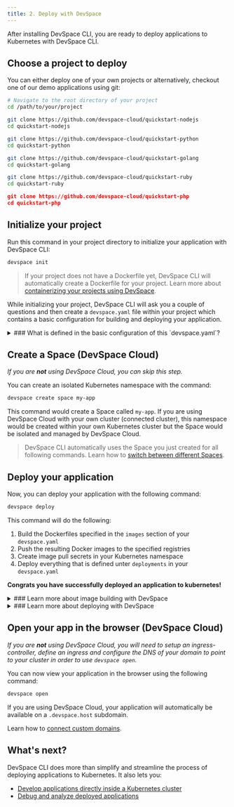 ```yaml
---
title: 2. Deploy with DevSpace
---
```


After installing DevSpace CLI, you are ready to deploy applications to Kubernetes with DevSpace CLI.

## Choose a project to deploy
You can either deploy one of your own projects or alternatively, checkout one of our demo applications using git:
<!--DOCUSAURUS_CODE_TABS-->
<!--Your Project-->
```bash
# Navigate to the root directory of your project
cd /path/to/your/project
```

<!--Node.js Demo-->
```bash
git clone https://github.com/devspace-cloud/quickstart-nodejs
cd quickstart-nodejs
```

<!--Python Demo-->
```bash
git clone https://github.com/devspace-cloud/quickstart-python
cd quickstart-python
```

<!--Golang Demo-->
```bash
git clone https://github.com/devspace-cloud/quickstart-golang
cd quickstart-golang
```

<!--Ruby Demo-->
```bash
git clone https://github.com/devspace-cloud/quickstart-ruby
cd quickstart-ruby
```

<!--PHP Demo-->
```json
git clone https://github.com/devspace-cloud/quickstart-php
cd quickstart-php
```
<!--END_DOCUSAURUS_CODE_TABS-->

## Initialize your project
Run this command in your project directory to initialize your application with DevSpace CLI:
```bash
devspace init
```

> If your project does not have a Dockerfile yet, DevSpace CLI will automatically create a Dockerfile for your project. Learn more about [containerizing your projects using DevSpace](/docs/workflow-basics/containerization).

While initializing your project, DevSpace CLI will ask you a couple of questions and then create a `devspace.yaml` file within your project which contains a basic configuration for building and deploying your application.


<details>
<summary>
### What is defined in the basic configuration of this `devspace.yaml`?
</summary>

```yaml
# Config version
version: v1beta2

# Development-specific configuration (will be explained later)
dev: ...

# Defines an array of everything (component, Helm chart, Kubernetes maninfests) 
# that will be deployed with DevSpace CLI in the specified order
deployments:
- name: quickstart-nodejs               # Name of this deployment
  component:                            # Deploy a component (alternatives: helm, kubectl)
    containers:                         # Defines an array of containers that run in the same pods started by this component
    - image: dscr.io/username/devspace  # Image of this container
      resources:
        limits:
          cpu: "400m"                   # CPU limit for this container
          memory: "500Mi"               # Memory/RAM limit for this container
    service:                            # Expose this component with a Kubernetes service
      ports:                            # Array of container ports to expose through the service
      - port: 3000                      # Exposes container port 3000 on service port 3000

# Defines all Dockerfiles that DevSpace CLI will build, tag and push
images:
  default:                              # Key 'default' = Name of this image
    image: dscr.io/username/devspace    # Registry and image name for pushing the image (dscr.io is the private registry provided by DevSpace Cloud)
    createPullSecret: true              # Let DevSpace CLI automatically create pull secrets in your Kubernetes namespace
```

</details>


## Create a Space (DevSpace Cloud)
*If you are **not** using DevSpace Cloud, you can skip this step.*

You can create an isolated Kubernetes namespace with the command:
```bash
devspace create space my-app
```
This command would create a Space called `my-app`. If you are using DevSpace Cloud with your own cluster (connected cluster), this namespace would be created within your own Kubernetes cluster but the Space would be isolated and managed by DevSpace Cloud.

> DevSpace CLI automatically uses the Space you just created for all following commands. Learn how to [switch between different Spaces](/docs/cloud/spaces/switch-spaces).


## Deploy your application
Now, you can deploy your application with the following command:
```bash
devspace deploy
```

This command will do the following:
1. Build the Dockerfiles specified in the `images` section of your `devspace.yaml`
2. Push the resulting Docker images to the specified registries
3. Create image pull secrets in your Kubernetes namespace
4. Deploy everything that is defined unter `deployments` in your `devspace.yaml`

**Congrats you have successfully deployed an application to kubernetes!**

<details>
<summary>
### Learn more about image building with DevSpace
</summary>
DevSpace CLI builds and pushes your Docker images before deploying your projects. Follow these links to learn more about how to:
- [Configure image building](/docs/image-building/overview)
- [Add images to be built](/docs/image-building/add-images)
- [Authenticate with private Docker registries](/docs/image-building/authentication)

DevSpace CLI will also create image pull secrets, if you configure this. Learn more about [image pull secrets](/docs/image-building/pull-secrets).
</details>

<details>
<summary>
### Learn more about deploying with DevSpace
</summary>
DevSpace CLI lets you define the following types of deployments:
- Components ([What are components?](/docs/deployment/components/what-are-components))
- Helm charts ([What are Helm charts?](/docs/deployment/helm-charts/what-are-helm-charts))
- Kubernetes manifests ([What are Kubernetes manifests?](/docs/deployment/kubernetes-manifests/what-are-manifests))

<details>
<summary>
#### Deploy Components
</summary>
With DevSpace CLI, you can easily:
- [Add predefined components (e.g. a database) to your deployments](/docs/deployment/components/add-predefined-components)
- [Add custom components to your deployments](/docs/deployment/components/add-custom-components)

You can fully customize your components (predefined and custom) within your `devspace.yaml`:
- [Configure create and mount volumes](/docs/deployment/components/configuration/volumes)
- [Configure environment variables](/docs/deployment/components/containers/environment-variables)
- [Configure resource limits](/docs/deployment/components/containers/resource-limits)
- [Configure resource auto-scaling](/docs/deployment/components/configuration/scaling)
- [Expose components via services](/docs/deployment/components/configuration/service)
</details>

<details>
<summary>
#### Deploy Helm Charts
</summary>
If you want to deploy Helm charts, you can easily [add Helm charts to the deployment process](/docs/deployment/helm-charts/add-charts). This works for local Helm charts within your project or with Helm charts hosted on a registry.
</details>

<details>
<summary>
#### Deploy Kubernetes manifests
</summary>
If you want to deploy your existing Kubernetes manifests, you can easily [add these manifests to the deployment process](/docs/deployment/kubernetes-manifests/add-manifests).
</details>

</details>

## Open your app in the browser (DevSpace Cloud)
*If you are **not** using DevSpace Cloud, you will need to setup an ingress-controller, define an ingress and configure the DNS of your domain to point to your cluster in order to use `devspace open`.*

You can now view your application in the browser using the following command:
```bash
devspace open
```
If you are using DevSpace Cloud, your application will automatically be available on a `.devspace.host` subdomain. 

Learn how to [connect custom domains](/docs/cloud/spaces/domains). 

## What's next?
DevSpace CLI does more than simplify and streamline the process of deploying applications to Kubernetes. It also lets you:
- [Develop applications directly inside a Kubernetes cluster](/docs/getting-started/development)
- [Debug and analyze deployed applications](/docs/getting-started/debugging)
